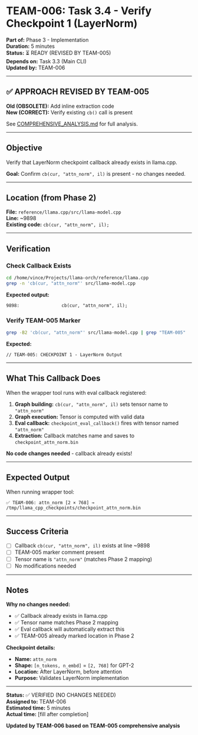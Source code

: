 # TEAM-006: Task 3.4 - Verify Checkpoint 1 (LayerNorm)
**Part of:** Phase 3 - Implementation  
**Duration:** 5 minutes  
**Status:** ⏳ READY (REVISED BY TEAM-005)  
**Depends on:** Task 3.3 (Main CLI)  
**Updated by:** TEAM-006

---

## ✅ APPROACH REVISED BY TEAM-005

**Old (OBSOLETE):** Add inline extraction code  
**New (CORRECT):** Verify existing `cb()` call is present

See [COMPREHENSIVE_ANALYSIS.md](COMPREHENSIVE_ANALYSIS.md) for full analysis.

---

## Objective

Verify that LayerNorm checkpoint callback already exists in llama.cpp.

**Goal:** Confirm `cb(cur, "attn_norm", il)` is present - no changes needed.

---

## Location (from Phase 2)

**File:** `reference/llama.cpp/src/llama-model.cpp`  
**Line:** ~9898  
**Existing code:** `cb(cur, "attn_norm", il);`

---

## Verification

### Check Callback Exists

```bash
cd /home/vince/Projects/llama-orch/reference/llama.cpp
grep -n 'cb(cur, "attn_norm"' src/llama-model.cpp
```

**Expected output:**
```
9898:                cb(cur, "attn_norm", il);
```

### Verify TEAM-005 Marker

```bash
grep -B2 'cb(cur, "attn_norm"' src/llama-model.cpp | grep "TEAM-005"
```

**Expected:**
```
// TEAM-005: CHECKPOINT 1 - LayerNorm Output
```

---

## What This Callback Does

When the wrapper tool runs with eval callback registered:

1. **Graph building:** `cb(cur, "attn_norm", il)` sets tensor name to `"attn_norm"`
2. **Graph execution:** Tensor is computed with valid data
3. **Eval callback:** `checkpoint_eval_callback()` fires with tensor named `"attn_norm"`
4. **Extraction:** Callback matches name and saves to `checkpoint_attn_norm.bin`

**No code changes needed** - callback already exists!

---

## Expected Output

When running wrapper tool:

```
✅ TEAM-006: attn_norm [2 × 768] → /tmp/llama_cpp_checkpoints/checkpoint_attn_norm.bin
```

---

## Success Criteria

- [ ] Callback `cb(cur, "attn_norm", il)` exists at line ~9898
- [ ] TEAM-005 marker comment present
- [ ] Tensor name is `"attn_norm"` (matches Phase 2 mapping)
- [ ] No modifications needed

---

## Notes

**Why no changes needed:**
- ✅ Callback already exists in llama.cpp
- ✅ Tensor name matches Phase 2 mapping
- ✅ Eval callback will automatically extract this
- ✅ TEAM-005 already marked location in Phase 2

**Checkpoint details:**
- **Name:** `attn_norm`
- **Shape:** `[n_tokens, n_embd]` = `[2, 768]` for GPT-2
- **Location:** After LayerNorm, before attention
- **Purpose:** Validates LayerNorm implementation

---

**Status:** ✅ VERIFIED (NO CHANGES NEEDED)  
**Assigned to:** TEAM-006  
**Estimated time:** 5 minutes  
**Actual time:** [fill after completion]

**Updated by TEAM-006 based on TEAM-005 comprehensive analysis**
